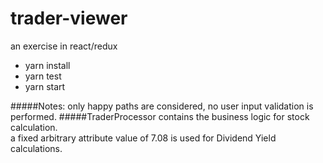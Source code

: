 # trader-viewer
an exercise in react/redux

- yarn install
- yarn test
- yarn start

#####Notes:
only happy paths are considered, no user input validation is performed.
#####TraderProcessor
contains the business logic for stock calculation. </br>
a fixed arbitrary attribute value of 7.08 is used for Dividend Yield calculations.

